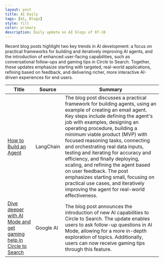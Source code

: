 ```yaml
---
layout: post
title: AI Daily
tags: [AI, Blogs]
style: fill
color: primary
description: Daily update on AI blogs of 07-10
---
```


Recent blog posts highlight two key trends in AI development: a focus on practical frameworks for building and iteratively improving AI agents, and the introduction of enhanced user-facing capabilities, such as conversational follow-ups and gaming tips in Circle to Search. Together, these updates emphasize starting with targeted, real-world applications, refining based on feedback, and delivering richer, more interactive AI-driven experiences for end users.

| Title | Source | Summary |
|---|---|---|
| [How to Build an Agent](https://blog.langchain.com/how-to-build-an-agent/) | LangChain | The blog post discusses a practical framework for building agents, using an example of creating an email agent. Key steps include defining the agent's job with examples, designing an operating procedure, building a minimum viable product (MVP) with focused reasoning tasks, connecting and orchestrating real data inputs, testing and iterating for accuracy and efficiency, and finally deploying, scaling, and refining the agent based on user feedback. The post emphasizes starting small, focusing on practical use cases, and iteratively improving the agent for real-world effectiveness. |
| [Dive deeper with AI Mode and get gaming help in Circle to Search](https://blog.google/products/search/circle-to-search-ai-mode-gaming/) | Google AI | The blog post announces the introduction of new AI capabilities to Circle to Search. The update enables users to ask follow-up questions in AI Mode, allowing for a more in-depth exploration of topics. Additionally, users can now receive gaming tips through this feature. |